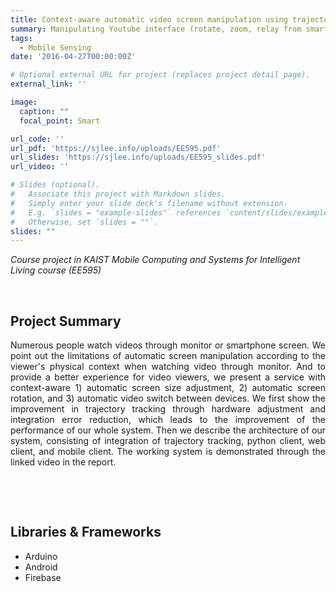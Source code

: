 ```yaml
---
title: Context-aware automatic video screen manipulation using trajectory tracking
summary: Manipulating Youtube interface (rotate, zoom, relay from smartphone to laptop) using user head location & orientation. Implemented head tracking using Arduino & bluetooth connection between laptop, smartphone, and Arduino
tags:
  - Mobile Sensing
date: '2016-04-27T00:00:00Z'

# Optional external URL for project (replaces project detail page).
external_link: ''

image:
  caption: ""
  focal_point: Smart

url_code: ''
url_pdf: 'https://sjlee.info/uploads/EE595.pdf'
url_slides: 'https://sjlee.info/uploads/EE595_slides.pdf'
url_video: ''

# Slides (optional).
#   Associate this project with Markdown slides.
#   Simply enter your slide deck's filename without extension.
#   E.g. `slides = "example-slides"` references `content/slides/example-slides.md`.
#   Otherwise, set `slides = ""`.
slides: ""
---
```

<i>Course project in KAIST Mobile Computing and Systems for Intelligent Living course (EE595)</i>

<br>

## Project Summary

<p style="text-align:justify">
Numerous people watch videos through monitor or smartphone screen. We point out the limitations of automatic screen manipulation according to the viewer's physical context when watching video through monitor. And to provide a better experience for video viewers, we present a service with context-aware 1) automatic screen size adjustment, 2) automatic screen rotation, and 3) automatic video switch between devices. We first show the improvement in trajectory tracking through hardware adjustment and integration error reduction, which leads to the improvement of the performance of our whole system. Then we describe the architecture of our system, consisting of integration of trajectory tracking, python client, web client, and mobile client. The working system is demonstrated through the linked video in the report.
</p>

<br>

<p align="center>
<iframe width="600", height="400" src="https://www.youtube.com/embed/RVQDANiRxUU">
</iframe>
</p>

<br>

## Libraries & Frameworks

- Arduino
- Android
- Firebase